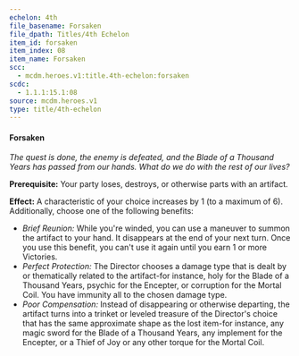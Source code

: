 ```yaml
---
echelon: 4th
file_basename: Forsaken
file_dpath: Titles/4th Echelon
item_id: forsaken
item_index: 08
item_name: Forsaken
scc:
  - mcdm.heroes.v1:title.4th-echelon:forsaken
scdc:
  - 1.1.1:15.1:08
source: mcdm.heroes.v1
type: title/4th-echelon
---
```


#### Forsaken

*The quest is done, the enemy is defeated, and the Blade of a Thousand Years has passed from our hands. What do we do with the rest of our lives?*

**Prerequisite:** Your party loses, destroys, or otherwise parts with an artifact.

**Effect:** A characteristic of your choice increases by 1 (to a maximum of 6). Additionally, choose one of the following benefits:

- *Brief Reunion:* While you're winded, you can use a maneuver to summon the artifact to your hand. It disappears at the end of your next turn. Once you use this benefit, you can't use it again until you earn 1 or more Victories.
- *Perfect Protection:* The Director chooses a damage type that is dealt by or thematically related to the artifact-for instance, holy for the Blade of a Thousand Years, psychic for the Encepter, or corruption for the Mortal Coil. You have immunity all to the chosen damage type.
- *Poor Compensation:* Instead of disappearing or otherwise departing, the artifact turns into a trinket or leveled treasure of the Director's choice that has the same approximate shape as the lost item-for instance, any magic sword for the Blade of a Thousand Years, any implement for the Encepter, or a Thief of Joy or any other torque for the Mortal Coil.
